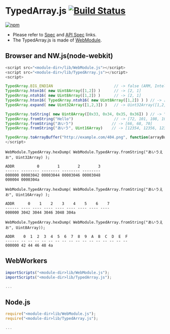 # TypedArray.js [![Build Status](https://travis-ci.org/uupaa/TypedArray.js.svg)](https://travis-ci.org/uupaa/TypedArray.js)

[![npm](https://nodei.co/npm/uupaa.typedarray.js.svg?downloads=true&stars=true)](https://nodei.co/npm/uupaa.typedarray.js/)



- Please refer to [Spec](https://github.com/uupaa/TypedArray.js/wiki/) and [API Spec](https://github.com/uupaa/TypedArray.js/wiki/TypedArray) links.
- The TypedArray.js is made of [WebModule](https://github.com/uupaa/WebModule).

## Browser and NW.js(node-webkit)

```js
<script src="<module-dir>/lib/WebModule.js"></script>
<script src="<module-dir>/lib/TypedArray.js"></script>
<script>

TypedArray.BIG_ENDIAN                           // -> false (ARM, Intel CPU)
TypedArray.hton16( new Uint8Array([1,2]) )      // -> [2, 1]
TypedArray.ntoh16( new Uint8Array([1,2]) )      // -> [2, 1]
TypedArray.hton16( TypedArray.ntoh16( new Uint8Array([1,2]) ) ) // -> [1, 2]
TypedArray.expand( new Uint32Array([1,2,3]) )   // -> Uint32Array([1,2,3,0,0,0])

TypedArray.toString( new Uint8Array([0x33, 0x34, 0x35, 0x36]) ) // -> "3456"
TypedArray.fromString("Hello")                  // -> [72, 101, 108, 108, 111]
TypedArray.fromString("あいう")                 // -> [66, 68, 70]
TypedArray.fromString("あいう", Uint16Array)    // -> [12354, 12356, 12358]

TypedArray.toArrayBuffer("http://example.com/404.png", function(arrayBuffer) { ... });
</script>
```

`WebModule.TypedArray.hexDump( WebModule.TypedArray.fromString("あいうえお", Uint32Array) );`

```
ADDR          0        1        2        3
------ -------- -------- -------- --------
000000 00003042 00003044 00003046 00003048
000004 0000304a
```

`WebModule.TypedArray.hexDump( WebModule.TypedArray.fromString("あいうえお", Uint16Array) );`

```
ADDR      0    1    2    3    4    5    6    7
------ ---- ---- ---- ---- ---- ---- ---- ----
000000 3042 3044 3046 3048 304a
```

`WebModule.TypedArray.hexDump( WebModule.TypedArray.fromString("あいうえお", Uint8Array));`

```
ADDR    0  1  2  3  4  5  6  7  8  9  A  B  C  D  E  F
------ -- -- -- -- -- -- -- -- -- -- -- -- -- -- -- --
000000 42 44 46 48 4a
```


## WebWorkers

```js
importScripts("<module-dir>lib/WebModule.js");
importScripts("<module-dir>lib/TypedArray.js");

...
```


## Node.js

```js
require("<module-dir>lib/WebModule.js");
require("<module-dir>lib/TypedArray.js");

...
```

